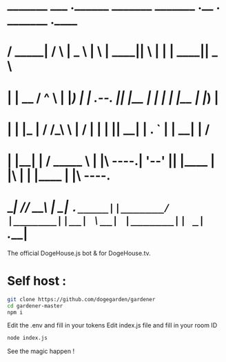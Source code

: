 #   _______      ___      .______       _______   _______ .__   __.  _______ .______      
#  /  _____|    /   \     |   _  \     |       \ |   ____||  \ |  | |   ____||   _  \     
# |  |  __     /  ^  \    |  |_)  |    |  .--.  ||  |__   |   \|  | |  |__   |  |_)  |    
# |  | |_ |   /  /_\  \   |      /     |  |  |  ||   __|  |  . `  | |   __|  |      /     
# |  |__| |  /  _____  \  |  |\  \----.|  '--'  ||  |____ |  |\   | |  |____ |  |\  \----.
#  \______| /__/     \__\ | _| `._____||_______/ |_______||__| \__| |_______|| _| `._____|
                                                                                         
                                                                           

The official DogeHouse.js bot &amp; for DogeHouse.tv.


# Self host :  


```bash
git clone https://github.com/dogegarden/gardener
cd gardener-master
npm i 
```
Edit the .env and fill in your tokens 
Edit index.js file and fill in your room ID

```bash
node index.js
```

See the magic happen !